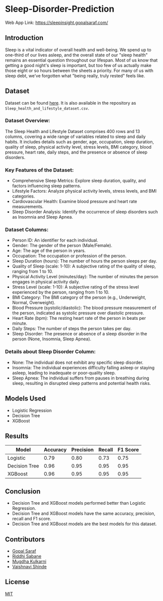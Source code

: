 # Sleep-Disorder-Prediction

Web App Link: https://sleepinsight.gopalsaraf.com/

## Introduction

Sleep is a vital indicator of overall health and well-being. We spend up to one-third of our lives asleep, and the overall state of our "sleep health" remains an essential question throughout our lifespan. Most of us know that getting a good night's sleep is important, but too few of us actually make those eight or so hours between the sheets a priority. For many of us with sleep debt, we've forgotten what "being really, truly rested" feels like.

## Dataset

Dataset can be found [here](https://github.com/GopalSaraf/Sleep-Disorder-Prediction/releases/download/Dataset/Sleep_health_and_lifestyle_dataset.csv). It is also available in the repository as `Sleep_health_and_lifestyle_dataset.csv`.

### Dataset Overview:

The Sleep Health and Lifestyle Dataset comprises 400 rows and 13 columns, covering a wide range of variables related to sleep and daily habits. It includes details such as gender, age, occupation, sleep duration, quality of sleep, physical activity level, stress levels, BMI category, blood pressure, heart rate, daily steps, and the presence or absence of sleep disorders.

### Key Features of the Dataset:

- Comprehensive Sleep Metrics: Explore sleep duration, quality, and factors influencing sleep patterns.
- Lifestyle Factors: Analyze physical activity levels, stress levels, and BMI categories.
- Cardiovascular Health: Examine blood pressure and heart rate measurements.
- Sleep Disorder Analysis: Identify the occurrence of sleep disorders such as Insomnia and Sleep Apnea.

### Dataset Columns:

- Person ID: An identifier for each individual.
- Gender: The gender of the person (Male/Female).
- Age: The age of the person in years.
- Occupation: The occupation or profession of the person.
- Sleep Duration (hours): The number of hours the person sleeps per day.
- Quality of Sleep (scale: 1-10): A subjective rating of the quality of sleep, ranging from 1 to 10.
- Physical Activity Level (minutes/day): The number of minutes the person engages in physical activity daily.
- Stress Level (scale: 1-10): A subjective rating of the stress level experienced by the person, ranging from 1 to 10.
- BMI Category: The BMI category of the person (e.g., Underweight, Normal, Overweight).
- Blood Pressure (systolic/diastolic): The blood pressure measurement of the person, indicated as systolic pressure over diastolic pressure.
- Heart Rate (bpm): The resting heart rate of the person in beats per minute.
- Daily Steps: The number of steps the person takes per day.
- Sleep Disorder: The presence or absence of a sleep disorder in the person (None, Insomnia, Sleep Apnea).

### Details about Sleep Disorder Column:

- None: The individual does not exhibit any specific sleep disorder.
- Insomnia: The individual experiences difficulty falling asleep or staying asleep, leading to inadequate or poor-quality sleep.
- Sleep Apnea: The individual suffers from pauses in breathing during sleep, resulting in disrupted sleep patterns and potential health risks.

## Models Used

- Logistic Regression
- Decision Tree
- XGBoost

## Results

| Model         | Accuracy | Precision | Recall | F1 Score |
| ------------- | -------- | --------- | ------ | -------- |
| Logistic      | 0.79     | 0.80      | 0.73   | 0.75     |
| Decision Tree | 0.96     | 0.95      | 0.95   | 0.95     |
| XGBoost       | 0.96     | 0.95      | 0.95   | 0.95     |

## Conclusion

- Decision Tree and XGBoost models performed better than Logistic Regression.
- Decision Tree and XGBoost models have the same accuracy, precision, recall and F1 score.
- Decision Tree and XGBoost models are the best models for this dataset.

## Contributors

- [Gopal Saraf](https://github.com/GopalSaraf)
- [Riddhi Sabane](https://github.com/sabaneriddhi)
- [Mugdha Kulkarni](https://github.com/mugdha0611)
- [Vaishnavi Shinde]()

## License

[MIT](https://choosealicense.com/licenses/mit/)
